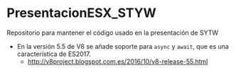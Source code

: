 # PresentacionESX_STYW
Repositorio para mantener el código usado en la presentación de SYTW

* En la versión 5.5 de V8 se añade soporte para `async` y `await`, que es una característica de ES2017.
  * http://v8project.blogspot.com.es/2016/10/v8-release-55.html
